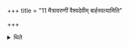 +++
title = "11 मैत्रावरुणीं वैश्वदेवीम् बार्हस्पत्यामिति"

+++

<details><summary>थिते</summary>

11. (The three Anūbandhyā-cows are to be offered) to Mitrā-varuṇa, Viśvedevas and to Br̥haspati respectively.  
</details>
